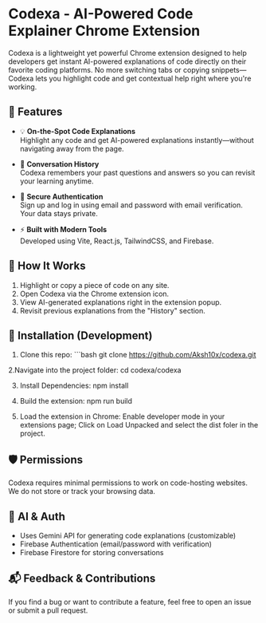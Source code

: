 # Codexa - AI-Powered Code Explainer Chrome Extension

Codexa is a lightweight yet powerful Chrome extension designed to help developers get instant AI-powered explanations of code directly on their favorite coding platforms. No more switching tabs or copying snippets—Codexa lets you highlight code and get contextual help right where you're working.

## 🚀 Features

- 💡 **On-the-Spot Code Explanations**  
  Highlight any code and get AI-powered explanations instantly—without navigating away from the page.

- 📂 **Conversation History**  
  Codexa remembers your past questions and answers so you can revisit your learning anytime.

- 🔐 **Secure Authentication**  
  Sign up and log in using email and password with email verification. Your data stays private.

- ⚡ **Built with Modern Tools**  
  Developed using Vite, React.js, TailwindCSS, and Firebase.

## 🧠 How It Works

1. Highlight or copy a piece of code on any site.
2. Open Codexa via the Chrome extension icon.
3. View AI-generated explanations right in the extension popup.
4. Revisit previous explanations from the "History" section.

## 🔧 Installation (Development)

1. Clone this repo: ```bash
git clone https://github.com/Aksh10x/codexa.git

2.Navigate into the project folder: cd codexa/codexa   

3. Install Dependencies: npm install
  
4. Build the extension: npm run build

5. Load the extension in Chrome: Enable developer mode in your extensions page; Click on Load Unpacked and select the dist foler in the project.

## 🛡️ Permissions
Codexa requires minimal permissions to work on code-hosting websites. We do not store or track your browsing data.

## 🧠 AI & Auth
- Uses Gemini API for generating code explanations (customizable)
- Firebase Authentication (email/password with verification)
- Firebase Firestore for storing conversations

## 📬 Feedback & Contributions
If you find a bug or want to contribute a feature, feel free to open an issue or submit a pull request.
   
  
